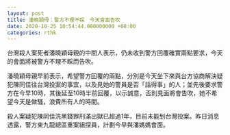 ```yaml
---
layout: post
title: 潘曉穎母：警方不理不睬　今天會面告吹
date: 2020-10-25 10:54:44.000000000 +08:00
categories: rthk
---
```


台灣殺人案死者潘曉穎母親的中間人表示，仍未收到警方回覆確實兩點要求，今天的會面將被警方不理不睬而告吹。

潘曉穎母親早前表示，希望警方回覆的兩點，分別是今天坐下來與台方協商解決疑犯陳同佳往台灣投案的事宜，以及見她的警員是否「話得事」的人；並先後要求警方在今早10時，其後延至10時半前回覆，以示誠意，否則見面將會告吹，她不希望今天是做騷，浪費所有人的時間。

殺人案疑犯陳同佳洗黑錢罪刑滿出獄已超過1年，目前未能到台灣投案。昨日消息透露，警方東九龍總區重案組探員，計劃今早與潘媽媽會面。
